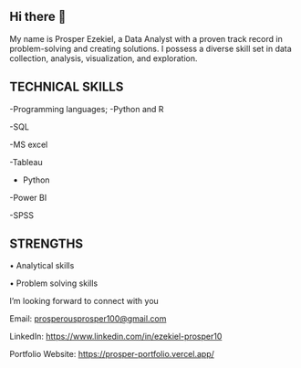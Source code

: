 ## Hi there 👋
My name is Prosper Ezekiel, a Data Analyst with a proven track record in problem-solving and creating solutions. I possess a diverse skill set in data collection, analysis, visualization, and exploration.


## TECHNICAL SKILLS

-Programming languages; -Python and R

-SQL

-MS excel

-Tableau

- Python

-Power BI

-SPSS

## STRENGTHS

• Analytical skills

• Problem solving skills


I’m looking forward to connect with you

Email: prosperousprosper100@gmail.com

LinkedIn: https://www.linkedin.com/in/ezekiel-prosper10

Portfolio Website: https://prosper-portfolio.vercel.app/



